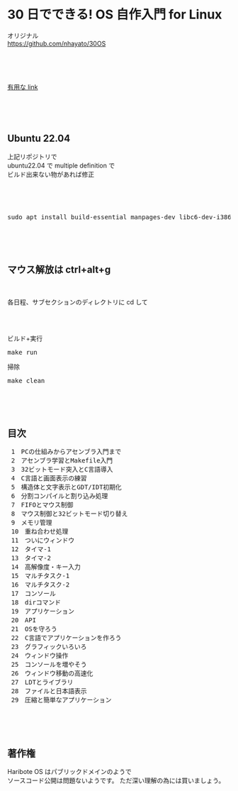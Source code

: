 # 30 日でできる! OS 自作入門 for Linux

オリジナル  
https://github.com/nhayato/30OS

<br><br><br>

[有用な link](%E6%9C%89%E7%94%A8%E3%81%AAlink.md)

<br><br><br>

## Ubuntu 22.04

上記リポジトリで  
ubuntu22.04 で multiple definition で  
ビルド出来ない物があれば修正

<br><br><br>

<pre>
sudo apt install build-essential manpages-dev libc6-dev-i386 qemu ghex nasm mtools
</pre>

<br><br><br>

## マウス解放は ctrl+alt+g

<br>

各日程、サブセクションのディレクトリに cd して

<br><br>

ビルド+実行

<pre>
make run
</pre>

掃除

<pre>
make clean
</pre>

<br><br><br>

## 目次

<pre>
 1　PCの仕組みからアセンブラ入門まで
 2　アセンブラ学習とMakefile入門
 3　32ビットモード突入とC言語導入
 4　C言語と画面表示の練習
 5　構造体と文字表示とGDT/IDT初期化
 6　分割コンパイルと割り込み処理
 7　FIFOとマウス制御
 8　マウス制御と32ビットモード切り替え
 9　メモリ管理
 10　重ね合わせ処理
 11　ついにウィンドウ
 12　タイマ-1
 13　タイマ-2
 14　高解像度・キー入力
 15　マルチタスク-1
 16　マルチタスク-2
 17　コンソール
 18　dirコマンド
 19　アプリケーション
 20　API
 21　OSを守ろう
 22　C言語でアプリケーションを作ろう
 23　グラフィックいろいろ
 24　ウィンドウ操作
 25　コンソールを増やそう
 26　ウィンドウ移動の高速化
 27　LDTとライブラリ
 28　ファイルと日本語表示
 29　圧縮と簡単なアプリケーション
</pre>

<br><br><br>

## 著作権

Haribote OS はパブリックドメインのようで  
ソースコード公開は問題ないようです。
ただ深い理解の為には買いましょう。

<br><br><br>
<br><br><br>
<br><br><br>
<br><br><br>
<br><br><br>
